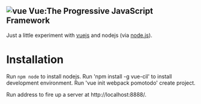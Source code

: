 
![vue](https://vuejs.org/images/logo.png)
Vue:The Progressive JavaScript Framework
--------------------

Just a little experiment with [vuejs](https://cn.vuejs.org
"vuejs") and nodejs (via [node.js](http://nodejs.cn "node.js")).

Installation
============

Run `npm node` to install nodejs.
Run 'npm install -g vue-cil' to install development environment.
Run 'vue init webpack pomotodo' create project.

Run address to fire up a server at http://localhost:8888/.

